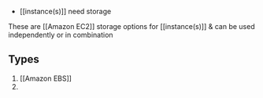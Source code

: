 - [[instance(s)]] need storage

These are [[Amazon EC2]] storage options for [[instance(s)]] & can be used independently or in combination
## Types
1. [[Amazon EBS]]
2. 
